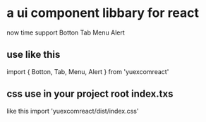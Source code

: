 
# a ui component libbary for react

now time support  Botton Tab Menu Alert

## use like this

import {
  Botton,
  Tab,
  Menu,
  Alert
} from 'yuexcomreact'

## css use in your project root index.txs

like this import 'yuexcomreact/dist/index.css'
